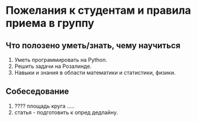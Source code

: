# Пожелания к студентам и правила приема в группу

## Что полозено уметь/знать, чему научиться
1. Уметь программировать на Python. 
2. Решить задачи на Розалинде.
3. Навыки и знания в области математики и статистики, физики.


## Собеседование
1. ???? площадь круга .....
2. статья - подготовить к опред дедлайну. 
